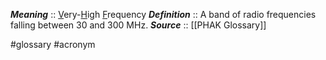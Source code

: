 ***Meaning*** :: <u>V</u>ery-<u>H</u>igh <u>F</u>requency
***Definition***    :: A band of radio frequencies falling between 30 and 300 MHz.
***Source***         :: [[PHAK Glossary]]

#glossary #acronym